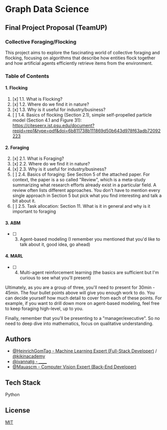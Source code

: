 # Graph Data Science

## Final Project Proposal (TeamUP)

### Collective Foraging/Flocking

This project aims to explore the fascinating world of collective foraging and flocking, focusing on algorithms that describe how entities flock together and how artificial agents efficiently retrieve items from the environment. 

### Table of Contents

#### 1. Flocking
1. [x] 1.1. What is Flocking?
2. [x] 1.2. Where do we find it in nature?
3. [x] 1.3. Why is it useful for industry/business?
4. [ ] 1.4. Basics of flocking (Section 2.1), simple self-propelled particle model (Section 4.1 and Figure 31): https://citeseerx.ist.psu.edu/document?repid=rep1&type=pdf&doi=6b811738b111869d50b643d978f63adb72092223

#### 2. Foraging
2. [x] 2.1. What is Foraging?
3. [x] 2.2. Where do we find it in nature?
4. [x] 2.3. Why is it useful for industry/business?
5. [ ] 2.4. Basics of foraging: See Section 5 of the attached paper. For context, the paper is a so called "Review", which is a meta-study summarizing what research efforts already exist in a particular field. A review often lists different approaches. You don't have to mention every single approach in Section 5 but pick what you find interesting and talk a bit about it.
6. [ ] 2.5. Task allocation: Section 11. What is it in general and why is it important to foraging

#### 3. ABM
- [ ] 3. Agent-based modeling (I remember you mentioned that you'd like to talk about it, good idea, go ahead)

#### 4. MARL
- [ ] 4. Multi-agent reinforcement learning (the basics are sufficient but I'm curious to see what you'll present)

Ultimately, as you are a group of three, you'll need to present for 30min - 45min. The four bullet points above will give you enough work to do. You can decide yourself how much detail to cover from each of these points. For example, if you want to drill down more on agent-based modeling, feel free to keep foraging high-level, up to you.

Finally, remember that you'll be presenting to a "manager/executive". So no need to deep dive into mathematics, focus on qualitative understanding.

## Authors
- [@HeinrichGomTag - Machine Learning Expert (Full-Stack Developer)](https://github.com/HeinrichGomTag) / [@kikinacademy](https://github.com/kikinacademy)
- [@ivannatg - ____](https://github.com/ivannatg)
- [@Mauascm - Computer Vision Expert (Back-End Developer)](https://github.com/Mauascm)

## Tech Stack
Python

## License
[MIT](https://choosealicense.com/licenses/mit/)
